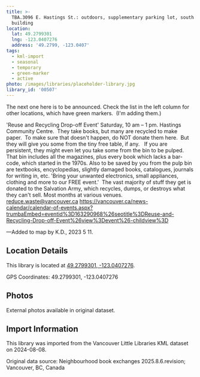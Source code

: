```yaml
---
title: >-
  TBA.3096 E. Hastings St.: outdoors, supplementary parking lot, south of the
  building
location:
  lat: 49.2799301
  lng: -123.0407276
  address: '49.2799, -123.0407'
tags:
  - kml-import
  - seasonal
  - temporary
  - green-marker
  - active
photo: /images/libraries/placeholder-library.jpg
library_id: '00507'
---
```

The next one here is to be announced.
Check the list in the left column for other locations, which have green markers.  (I'm adding them.)

'Reuse and Recycling Drop-off Event'
Saturday, 10 am – 1 pm.
Hastings Community Centre.  They take books, but many are recycled to make paper.  To make sure that doesn't happen, do NOT donate them here.  But they will give you some from the tiny free table, if any.   If you are persistent, they might even let you take some from the bin to be pulped.  That bin includes all the magazines, plus every book which lacks a bar-code, which started in the 1970s. Also to be saved by you from the pulp bin are textbooks, encyclopedias, slightly damaged books, catalogues, journals for writing in, etc.
'Bring your unwanted electronics, small appliances, clothing and more to our FREE event.'  The vast majority of stuff they get is donated to the Salvation Army, which recycles, dumps, or destroys what they can't sell.
Most months at various venues.
reduce.waste@vancouver.ca
https://vancouver.ca/news-calendar/calendar-of-events.aspx?trumbaEmbed=eventid%3D163290968%26seotitle%3DReuse-and-Recycling-Drop-off-Event%26view%3Devent%26-childview%3D

—Added to map by K.D., 2023 5 11.

## Location Details

This library is located at [49.2799301, -123.0407276](https://www.google.com/maps?q=49.2799301,-123.0407276).

GPS Coordinates: 49.2799301, -123.0407276

## Photos

External photos available in original dataset.

## Import Information

This library was imported from the Vancouver Little Libraries KML dataset on 2024-08-08.

Original data source: Neighbourhood book exchanges 2025.8.6.revision; Vancouver, BC, Canada
